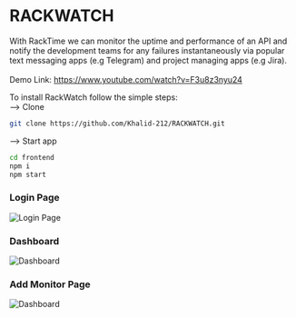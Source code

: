 # RACKWATCH
With RackTime we can monitor the uptime and performance of an API and notify the development teams for any failures instantaneously via popular text messaging apps (e.g Telegram) and project managing apps (e.g Jira).
<br> <br>
Demo Link: https://www.youtube.com/watch?v=F3u8z3nyu24

To install RackWatch follow the simple steps:
<br>
--> Clone
```bash
git clone https://github.com/Khalid-212/RACKWATCH.git
```
--> Start app
```bash
cd frontend
npm i
npm start
```
### Login Page
<img align="center" alt="Login Page" src="https://github.com/Khalid-212/RACKWATCH/blob/main/images/Screenshot 2023-10-01 at 5.22.40 PM.png">

### Dashboard
<img align="center" alt="Dashboard" src="https://github.com/Khalid-212/RACKWATCH/blob/main/images/Screenshot 2023-10-01 at 5.20.12 PM.png">

### Add Monitor Page
<img align="center" alt="Dashboard" src="https://github.com/Khalid-212/RACKWATCH/blob/main/images/Screenshot 2023-10-01 at 5.23.44 PM.png">
